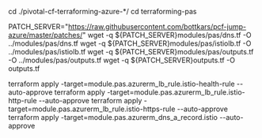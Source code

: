 

cd ./pivotal-cf-terraforming-azure-*/
cd terraforming-pas


PATCH_SERVER="https://raw.githubusercontent.com/bottkars/pcf-jump-azure/master/patches/"
wget -q ${PATCH_SERVER}modules/pas/dns.tf -O ../modules/pas/dns.tf
wget -q ${PATCH_SERVER}modules/pas/istiolb.tf -O ../modules/pas/istiolb.tf
wget -q ${PATCH_SERVER}modules/pas/outputs.tf -O ../modules/pas/outputs.tf
wget -q ${PATCH_SERVER}outputs.tf -O outputs.tf

terraform apply -target=module.pas.azurerm_lb_rule.istio-health-rule  --auto-approve
terraform apply -target=module.pas.azurerm_lb_rule.istio-http-rule  --auto-approve
terraform apply -target=module.pas.azurerm_lb_rule.istio-https-rule  --auto-approve
terraform apply -target=module.pas.azurerm_dns_a_record.istio  --auto-approve


